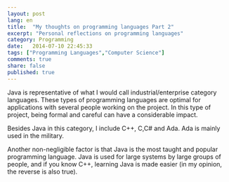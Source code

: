 ```yaml
---
layout: post
lang: en
title:  "My thoughts on programming languages Part 2"
excerpt: "Personal reflections on programming languages"
category: Programming
date:   2014-07-10 22:45:33
tags: ["Programming Languages","Computer Science"]
comments: true
share: false
published: true
---
```


Java is representative of what I would call industrial/enterprise category languages. These types of programming languages are optimal for applications with several people working on the project. In this type of project, being formal and careful can have a considerable impact.
 
Besides Java in this category, I include C++, C,C# and Ada. Ada is mainly used in the military.

Another non-negligible factor is that Java is the most taught and popular programming language. Java is used for large systems by large groups of people, and if you know C++, learning Java is made easier (in my opinion, the reverse is also true).